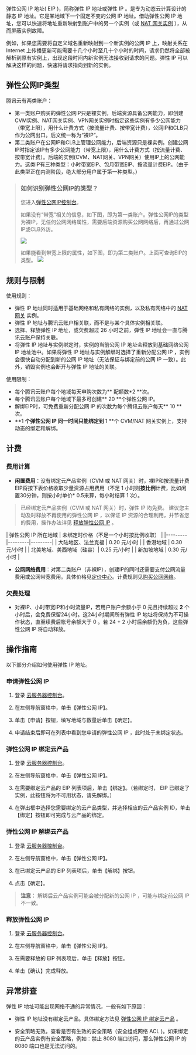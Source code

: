 弹性公网 IP 地址( EIP )，简称弹性 IP 地址或弹性 IP 。是专为动态云计算设计的静态 IP 地址。它是某地域下一个固定不变的公网 IP 地址。借助弹性公网 IP 地址，您可以快速将地址重新映射到账户中的另一个实例（或  [NAT 网关实例](/doc/product/215/%E7%BD%91%E5%85%B3#2.-nat.E7.BD.91.E5.85.B3) ），从而屏蔽实例故障。

例如，如果您需要将自定义域名重新映射到一个新实例的公网 IP 上，映射关系在 Internet 上传播更新可能需要十几个小时至几十个小时的时间，请求仍然将全部被解析到原有实例上，出现这段时间内新实例无法接收到请求的问题。弹性 IP 可以解决这样的问题，快速将请求指向到新的实例。

## 弹性公网IP类型
腾讯云有两类账户：

- 第一类账户购买的弹性公网IP只是裸实例，后端资源具备公网能力，即创建CVM实例、NAT网关实例、VPN网关实例时指定这些实例有多少公网能力（带宽上限），用什么计费方式（按流量计费、按带宽计费），公网IP和CLB只作为公网出口。后文统一称为“裸IP”。
- 第二类账户在公网IP和CLB上管理公网能力，后端资源只是裸实例。创建公网IP时指定该IP有多少公网能力（带宽上限），用什么计费方式（按流量计费、按带宽计费）。后端的实例(CVM、NAT网关、VPN网关）使用IP上的公网能力。这类IP有三种类型：小时带宽EIP、包月带宽EIP、按流量计费EIP。（由于此类型正在内测阶段，绝大部分用户属于第一种类型。）

>### 如何识别弹性公网IP的类型？
>
>您进入[弹性公网IP控制台](https://console.cloud.tencent.com/cvm/eip)。
>
>如果没有“带宽”相关的信息，如下图，即为第一类账户。弹性公网IP的类型为裸IP，无任何公网网络属性，需要后端资源购买公网网络后，再通过公网IP或CLB外访。
>
>![](https://mc.qcloudimg.com/static/img/a79b3329758594fd230594a9a52352b7/eip.png)
>
>如果能看到带宽上限的属性，如下图，即为第二类账户。上面可查询EIP的类型。
>![](https://mc.qcloudimg.com/static/img/bd91715ed89497bda313189331b2baaf/eip2.png)

## 规则与限制
使用规则：
 - 弹性 IP 地址同时适用于基础网络和私有网络的实例，以及私有网络中的 [NAT 网关](/doc/product/215/4975) 实例。
 - 弹性 IP 地址与腾讯云账户相关联，而不是与某个具体实例相关联。
 - 选择、释放弹性 IP 地址，或欠费超过 26 小时之前，弹性 IP 地址会一直与腾讯云账户保持关联。
 - 将弹性 IP 地址与实例绑定时，实例的当前公网 IP 地址会释放到基础网络公网 IP 地址池中。如果将弹性 IP 地址与实例解绑时选择了重新分配公网 IP ，实例会很快自动分配到新的公网 IP 地址（无法保证与绑定前的公网 IP 一致）。此外，销毁实例也会断开与弹性 IP 地址的关联。
 
使用限制：
 - 每个腾讯云账户每个地域每天申购次数为** 配额数\*2 **次。
 - 每个腾讯云账户每个地域下最多可创建** 20 **个弹性公网 IP。
 - 解绑EIP时，可免费重新分配公网 IP 的次数为每个腾讯云账户每天** 10 **次。
 - **1 **个弹性公网 IP 同一时间只能绑定到** 1 **个 CVM/NAT 网关实例上，支持动态的绑定和解绑。 


## 计费
### 费用计算

 - **闲置费用**：没有绑定云产品实例（CVM 或 NAT 网关）时，裸IP和按流量计费EIP将按下表价格收取少量资源占用费用（不足 1 小时则**按比例**计费，比如闲置30分钟，则按小时单价\* 0.5来算，每小时结算 1 次）。

> 已经绑定云产品实例（CVM 或 NAT 网关）时，弹性 IP 均免费。
建议您主动及时释放不再使用的弹性公网 IP ，以保证 IP 资源的合理利用，并节省您的费用，操作办法详见 [释放弹性公网 IP](#jump) 。

| 弹性公网 IP 所在地域 | 未绑定时价格（不足一个小时按比例收取） |
|---------|---------|---------|
| 大陆地区、法兰克福  | 0.20 元/小时 | 
| 香港地域 | 0.30 元/小时 | 
| 北美地域、美西地域（硅谷）| 0.25 元/小时 | 
| 新加坡地域 | 0.30 元/小时 | 

- **公网网络费用**：对第二类账户（非裸IP），创建IP的同时还需要支付公网流量费用或公网带宽费用。具体价格见[定价中心](https://buy.cloud.tencent.com/price/cvm#tab0-list2 )。计费规则见[购买公网网络](https://cloud.tencent.com/document/product/213/10579 )。

### 欠费处理
 - 对裸IP、小时带宽IP和小时流量IP，若用户账户余额小于 0 元且持续超过 **2** 个小时后，会免费保留24小时。这24小时期间所有弹性 IP 地址将保持为不可操作状态，直至续费后帐号余额大于 0 。若 24 + 2 小时后余额仍为负，这些弹性公网 IP 将自动释放。


## 操作指南
以下部分介绍如何使用弹性 IP 地址。

### 申请弹性公网 IP 

 1. 登录 [云服务器控制台](https://console.cloud.tencent.com/cvm)。
	
 2. 在左侧导航窗格中，单击【弹性公网 IP】。

 3. 单击【申请】按钮，填写地域与数量后单击【确定】。

 4. 申请结束后即可在列表中看到您申请的弹性公网 IP ，此时处于未绑定状态。

<span id = "jump2">  </span>
### 弹性公网 IP 绑定云产品

 1. 登录 [云服务器控制台](https://console.cloud.tencent.com/cvm)。

 2. 在左侧导航窗格中，单击【弹性公网 IP】。

 3. 在需要绑定云产品的 EIP 列表项后，单击【绑定】。（若绑定时， EIP 已绑定了实例，此按钮将为不可用状态，请先解绑。）
	
 4. 在弹出框中选择您需要绑定的云产品类型，并选择相应的云产品实例 ID，单击【绑定】按钮即可完成与云产品的绑定。

### 弹性公网 IP 解绑云产品

 1. 登录 [云服务器控制台](https://console.cloud.tencent.com/cvm)。

 2. 在左侧导航窗格中，单击【弹性公网 IP】。

 3. 在已绑定云产品的 EIP 列表项后，单击【解绑】按钮。

 4. 点击【确定】。
 
>**注意：**
>解绑后云产品实例可能会被分配新的公网 IP ，可能与绑定前公网 IP 不一致。

<span id = "jump">  </span>
### 释放弹性公网 IP
 1. 登录 [云服务器控制台](https://console.cloud.tencent.com/cvm)。

 2. 在左侧导航窗格中，单击【弹性公网 IP】。

 3. 在需要释放的 EIP 列表项后，单击【释放】按钮。

 4. 单击【确认】完成释放。

## 异常排查
弹性 IP 地址可能出现网络不通的异常情况，一般有如下原因： 

- 弹性 IP 地址没有绑定云产品。具体绑定方法见 [弹性公网 IP 绑定云产品](#jump2) 。

- 安全策略无效。查看是否有生效的安全策略（安全组或网络 ACL )。如果绑定的云产品实例有安全策略，例如：禁止 8080 端口访问，那么弹性公网 IP 的 8080 端口也是无法访问的。

